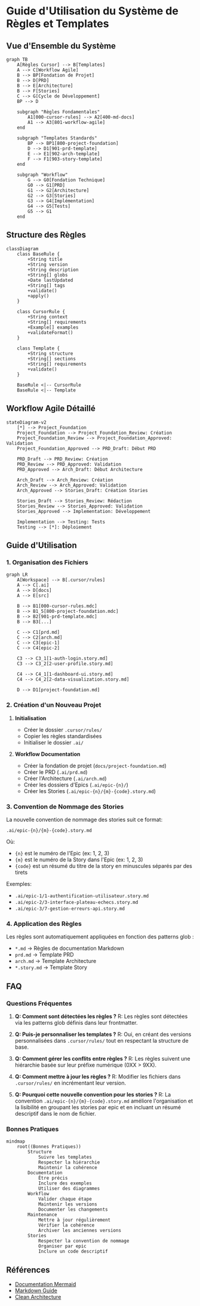 # Guide d'Utilisation du Système de Règles et Templates

## Vue d'Ensemble du Système

```mermaid
graph TB
    A[Règles Cursor] --> B[Templates]
    A --> C[Workflow Agile]
    B --> BP[Fondation de Projet]
    B --> D[PRD]
    B --> E[Architecture]
    B --> F[Stories]
    C --> G[Cycle de Développement]
    BP --> D

    subgraph "Règles Fondamentales"
        A1[000-cursor-rules] --> A2[400-md-docs]
        A1 --> A3[801-workflow-agile]
    end

    subgraph "Templates Standards"
        BP --> BP1[800-project-foundation]
        D --> D1[901-prd-template]
        E --> E1[902-arch-template]
        F --> F1[903-story-template]
    end

    subgraph "Workflow"
        G --> G0[Fondation Technique]
        G0 --> G1[PRD]
        G1 --> G2[Architecture]
        G2 --> G3[Stories]
        G3 --> G4[Implémentation]
        G4 --> G5[Tests]
        G5 --> G1
    end
```

## Structure des Règles

```mermaid
classDiagram
    class BaseRule {
        +String title
        +String version
        +String description
        +String[] globs
        +Date lastUpdated
        +String[] tags
        +validate()
        +apply()
    }

    class CursorRule {
        +String context
        +String[] requirements
        +Example[] examples
        +validateFormat()
    }

    class Template {
        +String structure
        +String[] sections
        +String[] requirements
        +validate()
    }

    BaseRule <|-- CursorRule
    BaseRule <|-- Template
```

## Workflow Agile Détaillé

```mermaid
stateDiagram-v2
    [*] --> Project_Foundation
    Project_Foundation --> Project_Foundation_Review: Création
    Project_Foundation_Review --> Project_Foundation_Approved: Validation
    Project_Foundation_Approved --> PRD_Draft: Début PRD

    PRD_Draft --> PRD_Review: Création
    PRD_Review --> PRD_Approved: Validation
    PRD_Approved --> Arch_Draft: Début Architecture

    Arch_Draft --> Arch_Review: Création
    Arch_Review --> Arch_Approved: Validation
    Arch_Approved --> Stories_Draft: Création Stories

    Stories_Draft --> Stories_Review: Rédaction
    Stories_Review --> Stories_Approved: Validation
    Stories_Approved --> Implementation: Développement

    Implementation --> Testing: Tests
    Testing --> [*]: Déploiement
```

## Guide d'Utilisation

### 1. Organisation des Fichiers

```mermaid
graph LR
    A[Workspace] --> B[.cursor/rules]
    A --> C[.ai]
    A --> D[docs]
    A --> E[src]

    B --> B1[000-cursor-rules.mdc]
    B --> B1_5[800-project-foundation.mdc]
    B --> B2[901-prd-template.mdc]
    B --> B3[...]

    C --> C1[prd.md]
    C --> C2[arch.md]
    C --> C3[epic-1]
    C --> C4[epic-2]

    C3 --> C3_1[1-auth-login.story.md]
    C3 --> C3_2[2-user-profile.story.md]

    C4 --> C4_1[1-dashboard-ui.story.md]
    C4 --> C4_2[2-data-visualization.story.md]

    D --> D1[project-foundation.md]
```

### 2. Création d'un Nouveau Projet

1. **Initialisation**

   - Créer le dossier `.cursor/rules/`
   - Copier les règles standardisées
   - Initialiser le dossier `.ai/`

2. **Workflow Documentation**
   - Créer la fondation de projet (`docs/project-foundation.md`)
   - Créer le PRD (`.ai/prd.md`)
   - Créer l'Architecture (`.ai/arch.md`)
   - Créer les dossiers d'Epics (`.ai/epic-{n}/`)
   - Créer les Stories (`.ai/epic-{n}/{m}-{code}.story.md`)

### 3. Convention de Nommage des Stories

La nouvelle convention de nommage des stories suit ce format:

```
.ai/epic-{n}/{m}-{code}.story.md
```

Où:

- `{n}` est le numéro de l'Epic (ex: 1, 2, 3)
- `{m}` est le numéro de la Story dans l'Epic (ex: 1, 2, 3)
- `{code}` est un résumé du titre de la story en minuscules séparés par des tirets

Exemples:

- `.ai/epic-1/1-authentification-utilisateur.story.md`
- `.ai/epic-2/3-interface-plateau-echecs.story.md`
- `.ai/epic-3/7-gestion-erreurs-api.story.md`

### 4. Application des Règles

Les règles sont automatiquement appliquées en fonction des patterns glob :

- `*.md` → Règles de documentation Markdown
- `prd.md` → Template PRD
- `arch.md` → Template Architecture
- `*.story.md` → Template Story

## FAQ

### Questions Fréquentes

1. **Q: Comment sont détectées les règles ?**
   R: Les règles sont détectées via les patterns glob définis dans leur frontmatter.

2. **Q: Puis-je personnaliser les templates ?**
   R: Oui, en créant des versions personnalisées dans `.cursor/rules/` tout en respectant la structure de base.

3. **Q: Comment gérer les conflits entre règles ?**
   R: Les règles suivent une hiérarchie basée sur leur préfixe numérique (0XX > 9XX).

4. **Q: Comment mettre à jour les règles ?**
   R: Modifier les fichiers dans `.cursor/rules/` en incrémentant leur version.

5. **Q: Pourquoi cette nouvelle convention pour les stories ?**
   R: La convention `.ai/epic-{n}/{m}-{code}.story.md` améliore l'organisation et la lisibilité en groupant les stories par epic et en incluant un résumé descriptif dans le nom de fichier.

### Bonnes Pratiques

```mermaid
mindmap
    root((Bonnes Pratiques))
        Structure
            Suivre les templates
            Respecter la hiérarchie
            Maintenir la cohérence
        Documentation
            Être précis
            Inclure des exemples
            Utiliser des diagrammes
        Workflow
            Valider chaque étape
            Maintenir les versions
            Documenter les changements
        Maintenance
            Mettre à jour régulièrement
            Vérifier la cohérence
            Archiver les anciennes versions
        Stories
            Respecter la convention de nommage
            Organiser par epic
            Inclure un code descriptif
```

## Références

- [Documentation Mermaid](https://mermaid-js.github.io/)
- [Markdown Guide](https://www.markdownguide.org/)
- [Clean Architecture](https://blog.cleancoder.com/uncle-bob/2012/08/13/the-clean-architecture.html)
